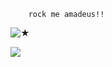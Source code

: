         rock me amadeus!!


![★](https://github.com/Napoleon-Bonappetit/Napoleon-Bonappetit/blob/08197033a345e52468ae610525e78bd580648bcc/tumblr_dff1c3df73c43bc58520b70ae32917fc_930909a5_540%20(1).gif)





![](https://komarev.com/ghpvc/?username=BleedingCannibal&abbreviated=true&color=grey)
